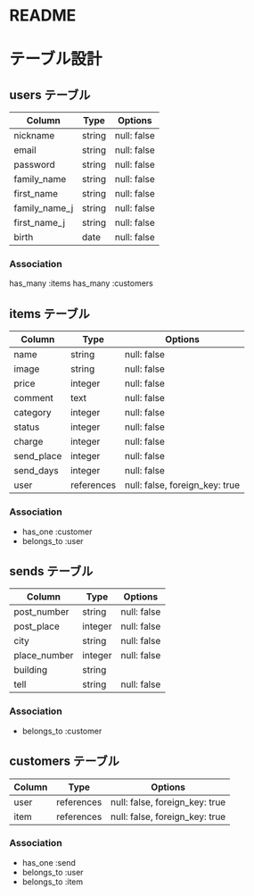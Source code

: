 # README

# テーブル設計

## users テーブル

| Column        | Type   | Options     |
| ------------- | ------ | ----------- |
| nickname      | string | null: false |
| email         | string | null: false |
| password      | string | null: false |
| family_name   | string | null: false |
| first_name    | string | null: false |
| family_name_j | string | null: false |
| first_name_j  | string | null: false |
| birth         | date   | null: false |

### Association

has_many :items
has_many :customers

## items  テーブル

| Column     | Type       | Options                        |
| ---------- | ---------- | ------------------------------ |
| name       | string     | null: false                    |
| image      | string     | null: false                    |
| price      | integer    | null: false                    |
| comment    | text       | null: false                    |
| category   | integer    | null: false                    |
| status     | integer    | null: false                    |
| charge     | integer    | null: false                    |
| send_place | integer    | null: false                    |
| send_days  | integer    | null: false                    |
| user       | references | null: false, foreign_key: true |

### Association

- has_one :customer
- belongs_to :user

## sends テーブル

| Column       | Type        | Options                       |
| ------------ | ----------- | ----------------------------- |
| post_number  | string      | null: false                   |
| post_place   | integer     | null: false                   |
| city         | string      | null: false                   |
| place_number | integer     | null: false                   |
| building     | string      |                               |
| tell         | string      | null: false                   |

### Association

- belongs_to :customer

## customers テーブル

| Column       | Type       | Options                        |
| ------------ | ---------- | ------------------------------ |
| user         | references | null: false, foreign_key: true |
| item         | references | null: false, foreign_key: true |

### Association

- has_one :send
- belongs_to :user
- belongs_to :item